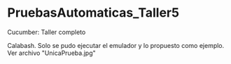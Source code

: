 # PruebasAutomaticas_Taller5
Cucumber: Taller completo

Calabash. Solo se pudo ejecutar el emulador y lo propuesto como ejemplo. Ver archivo "UnicaPrueba.jpg"
